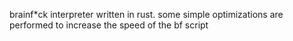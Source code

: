 brainf*ck interpreter written in rust.  some simple optimizations are performed to increase the speed of the bf script